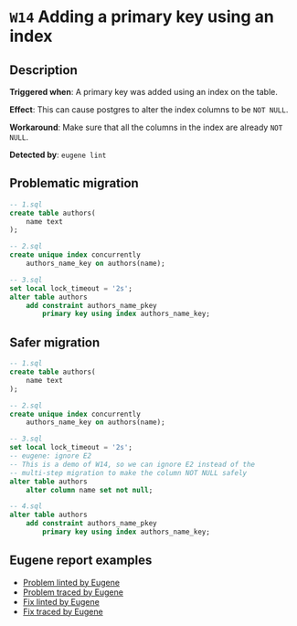 # `W14` Adding a primary key using an index

## Description

**Triggered when**: A primary key was added using an index on the table.

**Effect**: This can cause postgres to alter the index columns to be `NOT NULL`.

**Workaround**: Make sure that all the columns in the index are already `NOT NULL`.

**Detected by**: `eugene lint`

## Problematic migration

```sql
-- 1.sql
create table authors(
    name text
);

-- 2.sql
create unique index concurrently
    authors_name_key on authors(name);

-- 3.sql
set local lock_timeout = '2s';
alter table authors
    add constraint authors_name_pkey
        primary key using index authors_name_key;
```

## Safer migration

```sql
-- 1.sql
create table authors(
    name text
);

-- 2.sql
create unique index concurrently
    authors_name_key on authors(name);

-- 3.sql
set local lock_timeout = '2s';
-- eugene: ignore E2
-- This is a demo of W14, so we can ignore E2 instead of the
-- multi-step migration to make the column NOT NULL safely
alter table authors
    alter column name set not null;

-- 4.sql
alter table authors
    add constraint authors_name_pkey
        primary key using index authors_name_key;
```

## Eugene report examples

- [Problem linted by Eugene](unsafe_lint.md)
- [Problem traced by Eugene](unsafe_trace.md)
- [Fix linted by Eugene](safer_trace.md)
- [Fix traced by Eugene](safer_trace.md)
